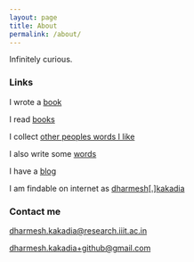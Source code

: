```yaml
---
layout: page
title: About
permalink: /about/
---
```


Infinitely curious.

### Links

I wrote a [book](book)

I read [books](https://www.goodreads.com/author/show/14159157.Dharmesh_Kakadia)

I collect [other peoples words I like](words)

I also write some [words](mywords)

I have a [blog](/)

I am findable on internet as [dharmesh[.]kakadia](https://www.google.com/search?q=dharmesh%20kakadia)

### Contact me

[dharmesh.kakadia@research.iiit.ac.in](mailto:dharmesh.kakadia@research.iiit.ac.in)

[dharmesh.kakadia+github@gmail.com](mailto:dharmesh.kakadia+github@gmail.com)
